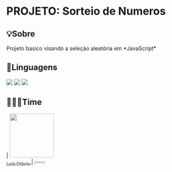 <h1>PROJETO: Sorteio de Numeros</h1>

<h2>💡Sobre</h2>
  <p>Projeto basico visando a seleção aleatória em *JavaScript*</p>

## 🚀Linguagens
<div>
  <img src="https://img.shields.io/badge/HTML-239120?style=for-the-badge&logo=html5&logoColor=white">
  <img src="https://img.shields.io/badge/CSS-239120?&style=for-the-badge&logo=css3&logoColor=white">
  <img src="https://img.shields.io/badge/JavaScript-F7DF1E?style=for-the-badge&logo=javascript&logoColor=black">
</div>

## 🧑🏻‍💻Time
| [<img loading="lazy" src="https://avatars.githubusercontent.com/u/158577981?s=400&u=38ceffe0e218010dad06a6a286472a270ffaf730&v=4"  width=115> <br><sub>Luiz Otávio</sub> ](  https://github.com/20TheGod) |
 :---: 
